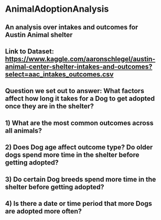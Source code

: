 # AnimalAdoptionAnalysis
## An analysis over intakes and outcomes for Austin Animal shelter
## Link to Dataset: https://www.kaggle.com/aaronschlegel/austin-animal-center-shelter-intakes-and-outcomes?select=aac_intakes_outcomes.csv
## Question we set out to answer: What factors affect how long it takes for a Dog to get adopted once they are in the shelter?
## 1) What are the most common outcomes across all animals?
## 2) Does Dog age affect outcome type? Do older dogs spend more time in the shelter before getting adopted?
## 3) Do certain Dog breeds spend more time in the shelter before getting adopted?
## 4) Is there a date or time period that more Dogs are adopted more often?
